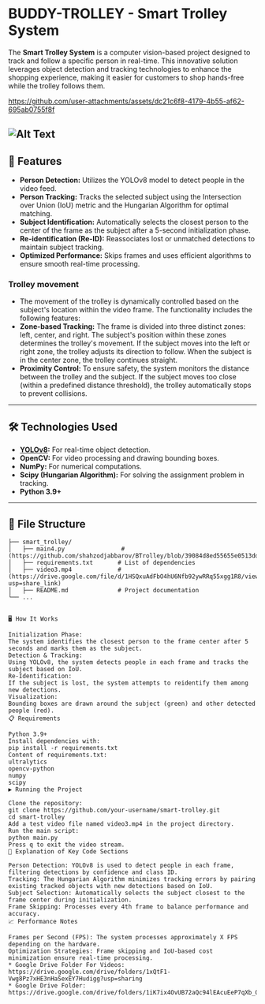 # BUDDY-TROLLEY - Smart Trolley System

The **Smart Trolley System** is a computer vision-based project designed to track and follow a specific person in real-time. This innovative solution leverages object detection and tracking technologies to enhance the shopping experience, making it easier for customers to shop hands-free while the trolley follows them.

https://github.com/user-attachments/assets/dc21c6f8-4179-4b55-af62-695ab0755f8f

![Alt Text](https://github.com/shahzodjabbarov/BTrolley/blob/main/videos/output1.gif)
---

## 🚀 Features
- **Person Detection:** Utilizes the YOLOv8 model to detect people in the video feed.
- **Person Tracking:** Tracks the selected subject using the Intersection over Union (IoU) metric and the Hungarian Algorithm for optimal matching.
- **Subject Identification:** Automatically selects the closest person to the center of the frame as the subject after a 5-second initialization phase.
- **Re-identification (Re-ID):** Reassociates lost or unmatched detections to maintain subject tracking.
- **Optimized Performance:** Skips frames and uses efficient algorithms to ensure smooth real-time processing.    
### Trolley movement     
- The movement of the trolley is dynamically controlled based on the subject's location within the video frame. The functionality includes the following features:
- **Zone-based Tracking:** The frame is divided into three distinct zones: left, center, and right. The subject's position within these zones determines the trolley's movement. If the subject moves into the left or right zone, the trolley adjusts its direction to follow. When the subject is in the center zone, the trolley continues straight.
- **Proximity Control:** To ensure safety, the system monitors the distance between the trolley and the subject. If the subject moves too close (within a predefined distance threshold), the trolley automatically stops to prevent collisions.

---

## 🛠️ Technologies Used
- **[YOLOv8](https://github.com/ultralytics/ultralytics):** For real-time object detection.
- **OpenCV:** For video processing and drawing bounding boxes.
- **NumPy:** For numerical computations.
- **Scipy (Hungarian Algorithm):** For solving the assignment problem in tracking.
- **Python 3.9+**

---

## 📂 File Structure
```plaintext
├── smart_trolley/
│   ├── main4.py                #(https://github.com/shahzodjabbarov/BTrolley/blob/39084d8ed55655e0513dd949bdbbe1b84f2c3de5/main4.py)
│   ├── requirements.txt       # List of dependencies
│   ├── video3.mp4             # (https://drive.google.com/file/d/1HSQxuAdFbO4hU6Nfb92ywRRq55xgg1R8/view?usp=share_link)
│   ├── README.md              # Project documentation
└── ...


🖥️ How It Works

Initialization Phase:
The system identifies the closest person to the frame center after 5 seconds and marks them as the subject.
Detection & Tracking:
Using YOLOv8, the system detects people in each frame and tracks the subject based on IoU.
Re-Identification:
If the subject is lost, the system attempts to reidentify them among new detections.
Visualization:
Bounding boxes are drawn around the subject (green) and other detected people (red).
📋 Requirements

Python 3.9+
Install dependencies with:
pip install -r requirements.txt
Content of requirements.txt:
ultralytics
opencv-python
numpy
scipy
▶️ Running the Project

Clone the repository:
git clone https://github.com/your-username/smart-trolley.git
cd smart-trolley
Add a test video file named video3.mp4 in the project directory.
Run the main script:
python main.py
Press q to exit the video stream.
📖 Explanation of Key Code Sections

Person Detection: YOLOv8 is used to detect people in each frame, filtering detections by confidence and class ID.
Tracking: The Hungarian Algorithm minimizes tracking errors by pairing existing tracked objects with new detections based on IoU.
Subject Selection: Automatically selects the subject closest to the frame center during initialization.
Frame Skipping: Processes every 4th frame to balance performance and accuracy.
📈 Performance Notes

Frames per Second (FPS): The system processes approximately X FPS depending on the hardware.
Optimization Strategies: Frame skipping and IoU-based cost minimization ensure real-time processing.
* Google Drive Folder For Videos: https://drive.google.com/drive/folders/1xQtF1-Vwg8Pz7xHE3nHaSexEY7Hudigg?usp=sharing
* Google Drive Folder: https://drive.google.com/drive/folders/1iK7ix4OvUB72aQc94lEAcuEeP7qXb_QQ
